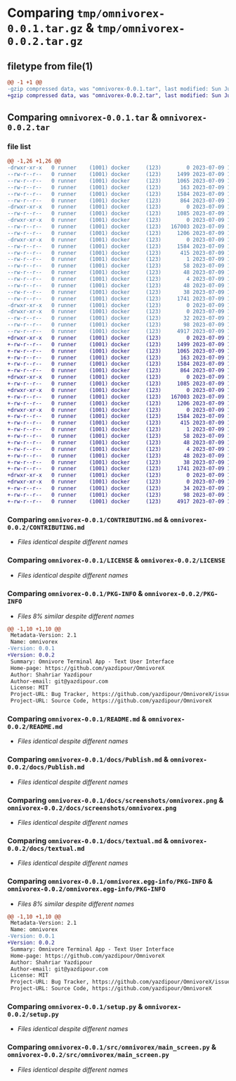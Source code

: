 # Comparing `tmp/omnivorex-0.0.1.tar.gz` & `tmp/omnivorex-0.0.2.tar.gz`

## filetype from file(1)

```diff
@@ -1 +1 @@
-gzip compressed data, was "omnivorex-0.0.1.tar", last modified: Sun Jul  9 14:05:41 2023, max compression
+gzip compressed data, was "omnivorex-0.0.2.tar", last modified: Sun Jul  9 14:24:42 2023, max compression
```

## Comparing `omnivorex-0.0.1.tar` & `omnivorex-0.0.2.tar`

### file list

```diff
@@ -1,26 +1,26 @@
-drwxr-xr-x   0 runner    (1001) docker     (123)        0 2023-07-09 14:05:41.175993 omnivorex-0.0.1/
--rw-r--r--   0 runner    (1001) docker     (123)     1499 2023-07-09 14:05:36.000000 omnivorex-0.0.1/CONTRIBUTING.md
--rw-r--r--   0 runner    (1001) docker     (123)     1065 2023-07-09 14:05:36.000000 omnivorex-0.0.1/LICENSE
--rw-r--r--   0 runner    (1001) docker     (123)      163 2023-07-09 14:05:36.000000 omnivorex-0.0.1/MANIFEST.in
--rw-r--r--   0 runner    (1001) docker     (123)     1584 2023-07-09 14:05:41.175993 omnivorex-0.0.1/PKG-INFO
--rw-r--r--   0 runner    (1001) docker     (123)      864 2023-07-09 14:05:36.000000 omnivorex-0.0.1/README.md
-drwxr-xr-x   0 runner    (1001) docker     (123)        0 2023-07-09 14:05:41.171993 omnivorex-0.0.1/docs/
--rw-r--r--   0 runner    (1001) docker     (123)     1085 2023-07-09 14:05:36.000000 omnivorex-0.0.1/docs/Publish.md
-drwxr-xr-x   0 runner    (1001) docker     (123)        0 2023-07-09 14:05:41.171993 omnivorex-0.0.1/docs/screenshots/
--rw-r--r--   0 runner    (1001) docker     (123)   167003 2023-07-09 14:05:36.000000 omnivorex-0.0.1/docs/screenshots/omnivorex.png
--rw-r--r--   0 runner    (1001) docker     (123)     1206 2023-07-09 14:05:36.000000 omnivorex-0.0.1/docs/textual.md
-drwxr-xr-x   0 runner    (1001) docker     (123)        0 2023-07-09 14:05:41.175993 omnivorex-0.0.1/omnivorex.egg-info/
--rw-r--r--   0 runner    (1001) docker     (123)     1584 2023-07-09 14:05:41.000000 omnivorex-0.0.1/omnivorex.egg-info/PKG-INFO
--rw-r--r--   0 runner    (1001) docker     (123)      415 2023-07-09 14:05:41.000000 omnivorex-0.0.1/omnivorex.egg-info/SOURCES.txt
--rw-r--r--   0 runner    (1001) docker     (123)        1 2023-07-09 14:05:41.000000 omnivorex-0.0.1/omnivorex.egg-info/dependency_links.txt
--rw-r--r--   0 runner    (1001) docker     (123)       58 2023-07-09 14:05:41.000000 omnivorex-0.0.1/omnivorex.egg-info/entry_points.txt
--rw-r--r--   0 runner    (1001) docker     (123)       48 2023-07-09 14:05:41.000000 omnivorex-0.0.1/omnivorex.egg-info/requires.txt
--rw-r--r--   0 runner    (1001) docker     (123)        4 2023-07-09 14:05:41.000000 omnivorex-0.0.1/omnivorex.egg-info/top_level.txt
--rw-r--r--   0 runner    (1001) docker     (123)       48 2023-07-09 14:05:36.000000 omnivorex-0.0.1/requirements.txt
--rw-r--r--   0 runner    (1001) docker     (123)       38 2023-07-09 14:05:41.175993 omnivorex-0.0.1/setup.cfg
--rw-r--r--   0 runner    (1001) docker     (123)     1741 2023-07-09 14:05:36.000000 omnivorex-0.0.1/setup.py
-drwxr-xr-x   0 runner    (1001) docker     (123)        0 2023-07-09 14:05:41.171993 omnivorex-0.0.1/src/
-drwxr-xr-x   0 runner    (1001) docker     (123)        0 2023-07-09 14:05:41.175993 omnivorex-0.0.1/src/omnivorex/
--rw-r--r--   0 runner    (1001) docker     (123)       32 2023-07-09 14:05:36.000000 omnivorex-0.0.1/src/omnivorex/__init__.py
--rw-r--r--   0 runner    (1001) docker     (123)       98 2023-07-09 14:05:36.000000 omnivorex-0.0.1/src/omnivorex/__main__.py
--rw-r--r--   0 runner    (1001) docker     (123)     4917 2023-07-09 14:05:36.000000 omnivorex-0.0.1/src/omnivorex/main_screen.py
+drwxr-xr-x   0 runner    (1001) docker     (123)        0 2023-07-09 14:24:42.571819 omnivorex-0.0.2/
+-rw-r--r--   0 runner    (1001) docker     (123)     1499 2023-07-09 14:24:34.000000 omnivorex-0.0.2/CONTRIBUTING.md
+-rw-r--r--   0 runner    (1001) docker     (123)     1065 2023-07-09 14:24:34.000000 omnivorex-0.0.2/LICENSE
+-rw-r--r--   0 runner    (1001) docker     (123)      163 2023-07-09 14:24:34.000000 omnivorex-0.0.2/MANIFEST.in
+-rw-r--r--   0 runner    (1001) docker     (123)     1584 2023-07-09 14:24:42.571819 omnivorex-0.0.2/PKG-INFO
+-rw-r--r--   0 runner    (1001) docker     (123)      864 2023-07-09 14:24:34.000000 omnivorex-0.0.2/README.md
+drwxr-xr-x   0 runner    (1001) docker     (123)        0 2023-07-09 14:24:42.571819 omnivorex-0.0.2/docs/
+-rw-r--r--   0 runner    (1001) docker     (123)     1085 2023-07-09 14:24:34.000000 omnivorex-0.0.2/docs/Publish.md
+drwxr-xr-x   0 runner    (1001) docker     (123)        0 2023-07-09 14:24:42.571819 omnivorex-0.0.2/docs/screenshots/
+-rw-r--r--   0 runner    (1001) docker     (123)   167003 2023-07-09 14:24:34.000000 omnivorex-0.0.2/docs/screenshots/omnivorex.png
+-rw-r--r--   0 runner    (1001) docker     (123)     1206 2023-07-09 14:24:34.000000 omnivorex-0.0.2/docs/textual.md
+drwxr-xr-x   0 runner    (1001) docker     (123)        0 2023-07-09 14:24:42.571819 omnivorex-0.0.2/omnivorex.egg-info/
+-rw-r--r--   0 runner    (1001) docker     (123)     1584 2023-07-09 14:24:42.000000 omnivorex-0.0.2/omnivorex.egg-info/PKG-INFO
+-rw-r--r--   0 runner    (1001) docker     (123)      415 2023-07-09 14:24:42.000000 omnivorex-0.0.2/omnivorex.egg-info/SOURCES.txt
+-rw-r--r--   0 runner    (1001) docker     (123)        1 2023-07-09 14:24:42.000000 omnivorex-0.0.2/omnivorex.egg-info/dependency_links.txt
+-rw-r--r--   0 runner    (1001) docker     (123)       58 2023-07-09 14:24:42.000000 omnivorex-0.0.2/omnivorex.egg-info/entry_points.txt
+-rw-r--r--   0 runner    (1001) docker     (123)       48 2023-07-09 14:24:42.000000 omnivorex-0.0.2/omnivorex.egg-info/requires.txt
+-rw-r--r--   0 runner    (1001) docker     (123)        4 2023-07-09 14:24:42.000000 omnivorex-0.0.2/omnivorex.egg-info/top_level.txt
+-rw-r--r--   0 runner    (1001) docker     (123)       48 2023-07-09 14:24:34.000000 omnivorex-0.0.2/requirements.txt
+-rw-r--r--   0 runner    (1001) docker     (123)       38 2023-07-09 14:24:42.571819 omnivorex-0.0.2/setup.cfg
+-rw-r--r--   0 runner    (1001) docker     (123)     1741 2023-07-09 14:24:34.000000 omnivorex-0.0.2/setup.py
+drwxr-xr-x   0 runner    (1001) docker     (123)        0 2023-07-09 14:24:42.571819 omnivorex-0.0.2/src/
+drwxr-xr-x   0 runner    (1001) docker     (123)        0 2023-07-09 14:24:42.571819 omnivorex-0.0.2/src/omnivorex/
+-rw-r--r--   0 runner    (1001) docker     (123)       34 2023-07-09 14:24:34.000000 omnivorex-0.0.2/src/omnivorex/__init__.py
+-rw-r--r--   0 runner    (1001) docker     (123)       98 2023-07-09 14:24:34.000000 omnivorex-0.0.2/src/omnivorex/__main__.py
+-rw-r--r--   0 runner    (1001) docker     (123)     4917 2023-07-09 14:24:34.000000 omnivorex-0.0.2/src/omnivorex/main_screen.py
```

### Comparing `omnivorex-0.0.1/CONTRIBUTING.md` & `omnivorex-0.0.2/CONTRIBUTING.md`

 * *Files identical despite different names*

### Comparing `omnivorex-0.0.1/LICENSE` & `omnivorex-0.0.2/LICENSE`

 * *Files identical despite different names*

### Comparing `omnivorex-0.0.1/PKG-INFO` & `omnivorex-0.0.2/PKG-INFO`

 * *Files 8% similar despite different names*

```diff
@@ -1,10 +1,10 @@
 Metadata-Version: 2.1
 Name: omnivorex
-Version: 0.0.1
+Version: 0.0.2
 Summary: Omnivore Terminal App - Text User Interface
 Home-page: https://github.com/yazdipour/OmnivoreX
 Author: Shahriar Yazdipour
 Author-email: git@yazdipour.com
 License: MIT
 Project-URL: Bug Tracker, https://github.com/yazdipour/OmnivoreX/issues
 Project-URL: Source Code, https://github.com/yazdipour/OmnivoreX
```

### Comparing `omnivorex-0.0.1/README.md` & `omnivorex-0.0.2/README.md`

 * *Files identical despite different names*

### Comparing `omnivorex-0.0.1/docs/Publish.md` & `omnivorex-0.0.2/docs/Publish.md`

 * *Files identical despite different names*

### Comparing `omnivorex-0.0.1/docs/screenshots/omnivorex.png` & `omnivorex-0.0.2/docs/screenshots/omnivorex.png`

 * *Files identical despite different names*

### Comparing `omnivorex-0.0.1/docs/textual.md` & `omnivorex-0.0.2/docs/textual.md`

 * *Files identical despite different names*

### Comparing `omnivorex-0.0.1/omnivorex.egg-info/PKG-INFO` & `omnivorex-0.0.2/omnivorex.egg-info/PKG-INFO`

 * *Files 8% similar despite different names*

```diff
@@ -1,10 +1,10 @@
 Metadata-Version: 2.1
 Name: omnivorex
-Version: 0.0.1
+Version: 0.0.2
 Summary: Omnivore Terminal App - Text User Interface
 Home-page: https://github.com/yazdipour/OmnivoreX
 Author: Shahriar Yazdipour
 Author-email: git@yazdipour.com
 License: MIT
 Project-URL: Bug Tracker, https://github.com/yazdipour/OmnivoreX/issues
 Project-URL: Source Code, https://github.com/yazdipour/OmnivoreX
```

### Comparing `omnivorex-0.0.1/setup.py` & `omnivorex-0.0.2/setup.py`

 * *Files identical despite different names*

### Comparing `omnivorex-0.0.1/src/omnivorex/main_screen.py` & `omnivorex-0.0.2/src/omnivorex/main_screen.py`

 * *Files identical despite different names*

